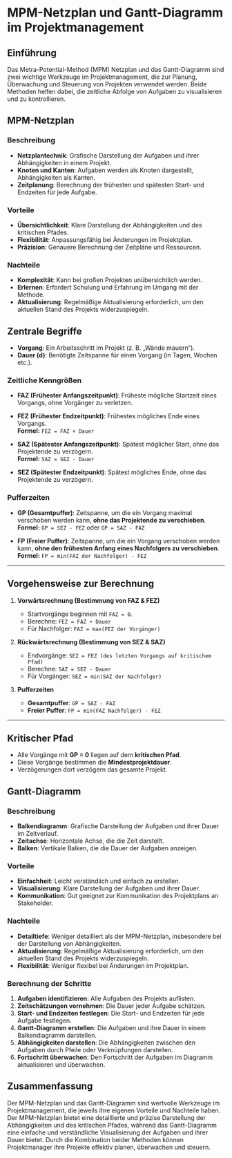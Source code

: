 # MPM-Netzplan und Gantt-Diagramm im Projektmanagement

## Einführung

Das Metra-Potential-Method (MPM) Netzplan und das Gantt-Diagramm sind zwei wichtige Werkzeuge im Projektmanagement, die zur Planung, Überwachung und Steuerung von Projekten verwendet werden. Beide Methoden helfen dabei, die zeitliche Abfolge von Aufgaben zu visualisieren und zu kontrollieren.

## MPM-Netzplan

### Beschreibung
- **Netzplantechnik**: Grafische Darstellung der Aufgaben und ihrer Abhängigkeiten in einem Projekt.
- **Knoten und Kanten**: Aufgaben werden als Knoten dargestellt, Abhängigkeiten als Kanten.
- **Zeitplanung**: Berechnung der frühesten und spätesten Start- und Endzeiten für jede Aufgabe.

### Vorteile
- **Übersichtlichkeit**: Klare Darstellung der Abhängigkeiten und des kritischen Pfades.
- **Flexibilität**: Anpassungsfähig bei Änderungen im Projektplan.
- **Präzision**: Genauere Berechnung der Zeitpläne und Ressourcen.

### Nachteile
- **Komplexität**: Kann bei großen Projekten unübersichtlich werden.
- **Erlernen**: Erfordert Schulung und Erfahrung im Umgang mit der Methode.
- **Aktualisierung**: Regelmäßige Aktualisierung erforderlich, um den aktuellen Stand des Projekts widerzuspiegeln.

## Zentrale Begriffe

- **Vorgang**: Ein Arbeitsschritt im Projekt (z. B. „Wände mauern“).
- **Dauer (d)**: Benötigte Zeitspanne für einen Vorgang (in Tagen, Wochen etc.).

### Zeitliche Kenngrößen
- **FAZ (Frühester Anfangszeitpunkt)**: Früheste mögliche Startzeit eines Vorgangs, ohne Vorgänger zu verletzen.
- **FEZ (Frühester Endzeitpunkt)**: Frühestes mögliches Ende eines Vorgangs.  
  **Formel:** `FEZ = FAZ + Dauer`

- **SAZ (Spätester Anfangszeitpunkt)**: Spätest möglicher Start, ohne das Projektende zu verzögern.  
  **Formel:** `SAZ = SEZ - Dauer`

- **SEZ (Spätester Endzeitpunkt)**: Spätest mögliches Ende, ohne das Projektende zu verzögern.

### Pufferzeiten
- **GP (Gesamtpuffer)**: Zeitspanne, um die ein Vorgang maximal verschoben werden kann, **ohne das Projektende zu verschieben**.  
  **Formel:** `GP = SEZ - FEZ` oder `GP = SAZ - FAZ`

- **FP (Freier Puffer)**: Zeitspanne, um die ein Vorgang verschoben werden kann, **ohne den frühesten Anfang eines Nachfolgers zu verschieben**.  
  **Formel:** `FP = min(FAZ der Nachfolger) - FEZ`

---

## Vorgehensweise zur Berechnung

1. **Vorwärtsrechnung (Bestimmung von FAZ & FEZ)**
   - Startvorgänge beginnen mit `FAZ = 0`.
   - Berechne: `FEZ = FAZ + Dauer`
   - Für Nachfolger: `FAZ = max(FEZ der Vorgänger)`

2. **Rückwärtsrechnung (Bestimmung von SEZ & SAZ)**
   - Endvorgänge: `SEZ = FEZ (des letzten Vorgangs auf kritischem Pfad)`
   - Berechne: `SAZ = SEZ - Dauer`
   - Für Vorgänger: `SEZ = min(SAZ der Nachfolger)`

3. **Pufferzeiten**
   - **Gesamtpuffer**: `GP = SAZ - FAZ`
   - **Freier Puffer**: `FP = min(FAZ Nachfolger) - FEZ`

---

## Kritischer Pfad
- Alle Vorgänge mit **GP = 0** liegen auf dem **kritischen Pfad**.  
- Diese Vorgänge bestimmen die **Mindestprojektdauer**.  
- Verzögerungen dort verzögern das gesamte Projekt.


## Gantt-Diagramm

### Beschreibung
- **Balkendiagramm**: Grafische Darstellung der Aufgaben und ihrer Dauer im Zeitverlauf.
- **Zeitachse**: Horizontale Achse, die die Zeit darstellt.
- **Balken**: Vertikale Balken, die die Dauer der Aufgaben anzeigen.

### Vorteile
- **Einfachheit**: Leicht verständlich und einfach zu erstellen.
- **Visualisierung**: Klare Darstellung der Aufgaben und ihrer Dauer.
- **Kommunikation**: Gut geeignet zur Kommunikation des Projektplans an Stakeholder.

### Nachteile
- **Detailtiefe**: Weniger detailliert als der MPM-Netzplan, insbesondere bei der Darstellung von Abhängigkeiten.
- **Aktualisierung**: Regelmäßige Aktualisierung erforderlich, um den aktuellen Stand des Projekts widerzuspiegeln.
- **Flexibilität**: Weniger flexibel bei Änderungen im Projektplan.

### Berechnung der Schritte
1. **Aufgaben identifizieren**: Alle Aufgaben des Projekts auflisten.
2. **Zeitschätzungen vornehmen**: Die Dauer jeder Aufgabe schätzen.
3. **Start- und Endzeiten festlegen**: Die Start- und Endzeiten für jede Aufgabe festlegen.
4. **Gantt-Diagramm erstellen**: Die Aufgaben und ihre Dauer in einem Balkendiagramm darstellen.
5. **Abhängigkeiten darstellen**: Die Abhängigkeiten zwischen den Aufgaben durch Pfeile oder Verknüpfungen darstellen.
6. **Fortschritt überwachen**: Den Fortschritt der Aufgaben im Diagramm aktualisieren und überwachen.

## Zusammenfassung

Der MPM-Netzplan und das Gantt-Diagramm sind wertvolle Werkzeuge im Projektmanagement, die jeweils ihre eigenen Vorteile und Nachteile haben. Der MPM-Netzplan bietet eine detaillierte und präzise Darstellung der Abhängigkeiten und des kritischen Pfades, während das Gantt-Diagramm eine einfache und verständliche Visualisierung der Aufgaben und ihrer Dauer bietet. Durch die Kombination beider Methoden können Projektmanager ihre Projekte effektiv planen, überwachen und steuern.
